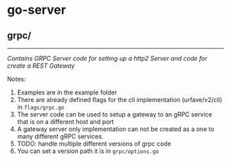 # go-server


## grpc/
----
*Contains GRPC Server code for setting up a http2 Server and code for create a REST Gateway*

Notes:
1. Examples are in the example folder
2. There are already defined flags for the cli implementation (urfave/v2/cli) in `flags/grpc.go`
3. The server code can be used to setup a gateway to an gRPC service that is on a different host and port
4. A gateway server only implementation can not be created as a one to many different gRPC services.
5. TODO: handle multiple different versions of grpc code
6. You can set a version path it is in `grpc/options.go`